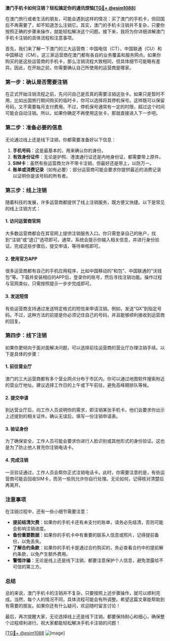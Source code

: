 **澳门手机卡如何注销？轻松搞定你的通讯烦恼[[TG💪+ @esim1088](https://t.me/s/esim1088)]**

在澳门旅行或者生活的朋友，可能会遇到这样的情况：买了澳门的手机卡，但回国后不再需要了，却不知道怎么注销它。其实，澳门的手机卡注销并不复杂，只要你按照正确的步骤来操作，就能轻松解决这个问题。接下来，我将为你详细讲解澳门手机卡注销的具体流程和注意事项。

首先，我们来了解一下澳门的三大运营商：中国电信（CT）、中国联通（CU）和中国移动（CM）。这三家运营商在澳门都有各自的业务覆盖和服务网点。如果你购买的是这些运营商的手机卡，那么注销流程大致相同，但具体细节可能略有差异。因此，在开始之前，你需要确认自己所使用的运营商是哪家。

### 第一步：确认是否需要注销

在正式开始注销流程之前，先问问自己是否真的需要注销这张卡。如果只是暂时不用，比如出国旅行期间购买的临时卡，你可以选择将其停机保号。这样既可以保留号码，又不需要每月支付费用。不过，停机保号通常有一定的时限，超过这个时间可能会自动注销。所以，如果你确定不再使用这张卡，那就直接进入下一步吧。

### 第二步：准备必要的信息

无论通过线上还是线下注销，你都需要准备好以下信息：

1. **手机号码**：这是最基本的，用来确认你的身份。
2. **有效身份证件**：无论是护照、港澳通行证还是内地身份证，都需要带上原件。
3. **SIM卡**：虽然有些运营商允许不带卡注销，但最好还是带上，以防万一。
4. **账单或消费记录**（如有必要）：部分运营商可能会要求你提供最近的消费记录以证明你是该号码的所有者。

### 第三步：线上注销

随着科技的发展，许多运营商都提供了线上注销服务，既方便又快捷。以下是常见的线上注销方式：

#### 1. 访问运营商官网

大多数运营商都会在其官网上提供注销服务入口。你只需登录自己的账户，找到“注销”或“退订”选项即可。通常，系统会提示你输入相关信息，并进行身份验证。完成这些步骤后，提交申请，等待审核即可。

#### 2. 使用官方APP

很多运营商都有自己的手机应用程序，比如中国移动的“和包”、中国联通的“沃钱包”等。下载并安装相应的APP后，登录你的账号，然后寻找注销功能。操作过程与官网类似，只需按照提示一步步完成即可。

#### 3. 发送短信

有些运营商支持通过发送特定格式的短信来申请注销。例如，发送“QX”到指定号码。不过，这种方法的前提是你必须记住自己的号码，并且能够顺利接收到运营商的回复。

### 第四步：线下注销

如果你更倾向于面对面解决问题，可以选择前往运营商的营业厅办理注销手续。以下是具体的步骤：

#### 1. 前往营业厅

澳门的三大运营商都有多个营业网点分布于市区内。你可以通过地图软件搜索附近的营业厅地址。建议选择工作日的上午或下午前往，避免高峰期排队等候。

#### 2. 提交申请

到达营业厅后，向工作人员说明你的需求，即注销某张手机卡。他们会要求你出示上述提到的相关证件。确认无误后，填写一份注销申请表。

#### 3. 验证身份

为了确保安全，工作人员可能会要求你进行人脸识别或其他形式的身份验证。这也是为了防止他人冒充你注销电话卡。

#### 4. 完成注销

一旦验证通过，工作人员会帮你正式注销电话卡。此时，你需要注意的是，有些运营商可能会回收SIM卡，而另一些则允许你自行处理。无论如何，记得核对清楚后再离开。

### 注意事项

在注销过程中，还有一些小细节需要注意：

- **提前结清欠费**：如果你的手机卡还有未支付的账单，请务必先结清，否则可能会影响注销进度。
- **备份重要数据**：如果你的手机卡中有重要的联系人信息或照片，记得提前备份，以免丢失。
- **了解合约条款**：如果你的手机卡是通过合约购买的，务必查看合约中的提前解约条款，以免产生额外费用。
- **警惕诈骗**：无论是线上还是线下注销，都要注意保护个人信息，避免泄露给不可信的第三方。

### 总结

总的来说，澳门手机卡的注销并不复杂，只要按照上述步骤操作，就可以顺利完成。当然，每个人的情况不同，具体流程可能会有所调整。希望这篇文章能帮助到有需要的朋友。如果你还有什么疑问，欢迎随时留言讨论！

最后，再次提醒大家，无论选择线上还是线下注销，都要保持耐心和细心，确保整个过程顺利进行。祝大家都能轻松解决手机卡注销的问题！

[[TG💪+ @esim1088](https://t.me/s/esim1088) ![Image](https://i.postimg.cc/4NQfJmqS/Snipaste-2025-05-13-00-14-12.png)]